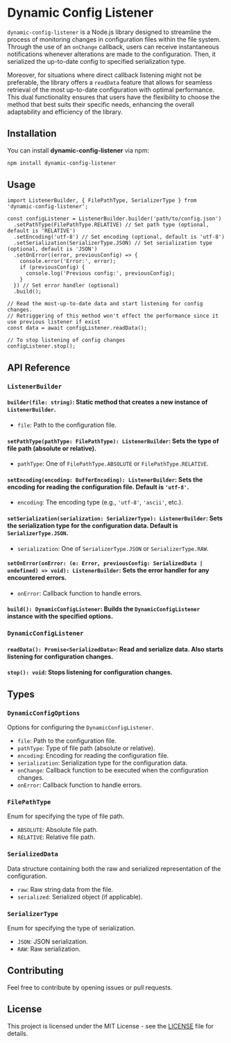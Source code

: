 # Dynamic Config Listener

`dynamic-config-listener` is a Node.js library designed to streamline the process of monitoring changes 
in configuration files within the file system. Through the use of an `onChange` callback, users can receive instantaneous 
notifications whenever alterations are made to the configuration. Then, it serialized the up-to-date config to specified 
serialization type. 

Moreover, for situations where direct callback listening might not be preferable, the library offers a `readData` 
feature that allows for seamless retrieval of the most up-to-date configuration with optimal performance. 
This dual functionality ensures that users have the flexibility to choose the method that best suits their specific 
needs, enhancing the overall adaptability and efficiency of the library.

## Installation

You can install **dynamic-config-listener** via npm:

```bash
npm install dynamic-config-listener
```

## Usage

```
import ListenerBuilder, { FilePathType, SerializerType } from 'dynamic-config-listener';

const configListener = ListenerBuilder.builder('path/to/config.json')
  .setPathType(FilePathType.RELATIVE) // Set path type (optional, default is 'RELATIVE')
  .setEncoding('utf-8') // Set encoding (optional, default is 'utf-8')
  .setSerialization(SerializerType.JSON) // Set serialization type (optional, default is 'JSON')
  .setOnError((error, previousConfig) => {
    console.error('Error:', error);
    if (previousConfig) {
      console.log('Previous config:', previousConfig);
    }
  }) // Set error handler (optional)
  .build();

// Read the most-up-to-date data and start listening for config changes. 
// Retriggering of this method won't effect the performance since it use previous listener if exist
const data = await configListener.readData();

// To stop listening of config changes
configListener.stop();
```

## API Reference

### `ListenerBuilder`

#### `builder(file: string)`: Static method that creates a new instance of `ListenerBuilder`.
- `file`: Path to the configuration file.

#### `setPathType(pathType: FilePathType): ListenerBuilder`: Sets the type of file path (absolute or relative).
- `pathType`: One of `FilePathType.ABSOLUTE` or `FilePathType.RELATIVE`.

#### `setEncoding(encoding: BufferEncoding): ListenerBuilder`: Sets the encoding for reading the configuration file. Default is `'utf-8'`.

- `encoding`: The encoding type (e.g., `'utf-8'`, `'ascii'`, etc.).

#### `setSerialization(serialization: SerializerType): ListenerBuilder`: Sets the serialization type for the configuration data. Default is `SerializerType.JSON`.

- `serialization`: One of `SerializerType.JSON` or `SerializerType.RAW`.

#### `setOnError(onError: (e: Error, previousConfig: SerializedData | undefined) => void): ListenerBuilder`: Sets the error handler for any encountered errors.

- `onError`: Callback function to handle errors.

#### `build(): DynamicConfigListener`: Builds the `DynamicConfigListener` instance with the specified options.

### `DynamicConfigListener`

#### `readData(): Promise<SerializedData>`: Read and serialize data. Also starts listening for configuration changes.

#### `stop(): void`: Stops listening for configuration changes.

## Types

### `DynamicConfigOptions`

Options for configuring the `DynamicConfigListener`.

- `file`: Path to the configuration file.
- `pathType`: Type of file path (absolute or relative).
- `encoding`: Encoding for reading the configuration file.
- `serialization`: Serialization type for the configuration data.
- `onChange`: Callback function to be executed when the configuration changes.
- `onError`: Callback function to handle errors.

### `FilePathType`

Enum for specifying the type of file path.

- `ABSOLUTE`: Absolute file path.
- `RELATIVE`: Relative file path.

### `SerializedData`

Data structure containing both the raw and serialized representation of the configuration.

- `raw`: Raw string data from the file.
- `serialized`: Serialized object (if applicable).

### `SerializerType`

Enum for specifying the type of serialization.

- `JSON`: JSON serialization.
- `RAW`: Raw serialization.

## Contributing
Feel free to contribute by opening issues or pull requests.

## License
This project is licensed under the MIT License - see the [LICENSE](https://github.com/BahadirYurdakul/dynamic-config-listener/blob/main/LICENSE) file for details.

